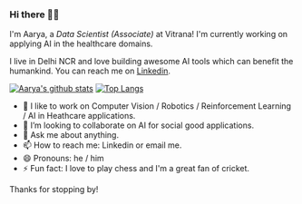 ### Hi there 👋🏻

<!--
**aaryapatel007/aaryapatel007** is a ✨ _special_ ✨ repository because its `README.md` (this file) appears on your GitHub profile. -->

I'm Aarya, a *Data Scientist (Associate)* at Vitrana! I'm currently working on applying AI in the healthcare domains. 

I live in Delhi NCR and love building awesome AI tools which can benefit the humankind.
You can reach me on [Linkedin](https://www.linkedin.com/in/aaryapatel007/). 

[![Aarya's github stats](https://github-readme-stats.vercel.app/api?username=aaryapatel007&theme=merko)](https://github.com/anuraghazra/github-readme-stats)
[![Top Langs](https://github-readme-stats.vercel.app/api/top-langs/?username=aaryapatel007&theme=merko&layout=compact)](https://github.com/anuraghazra/github-readme-stats)



- 🔭 I like to work on Computer Vision / Robotics / Reinforcement Learning / AI in Heathcare applications.
- 👯 I’m looking to collaborate on AI for social good applications.
- 💬 Ask me about anything.
- 📫 How to reach me: Linkedin or email me.
- 😄 Pronouns: he / him
- ⚡ Fun fact: I love to play chess and I'm a great fan of cricket.

Thanks for stopping by!
